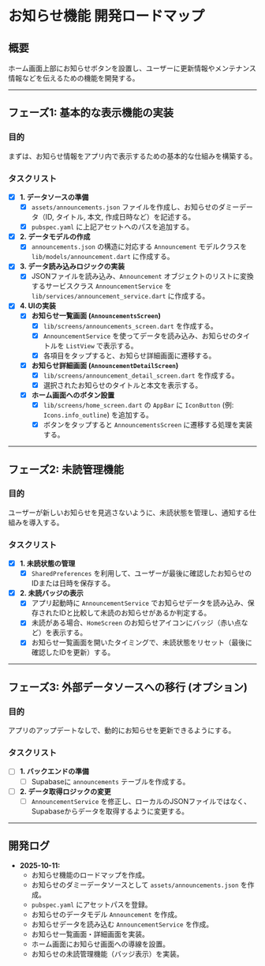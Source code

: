 # お知らせ機能 開発ロードマップ

## 概要
ホーム画面上部にお知らせボタンを設置し、ユーザーに更新情報やメンテナンス情報などを伝えるための機能を開発する。

---

## フェーズ1: 基本的な表示機能の実装

### 目的
まずは、お知らせ情報をアプリ内で表示するための基本的な仕組みを構築する。

### タスクリスト

- [x] **1. データソースの準備**
    - [x] `assets/announcements.json` ファイルを作成し、お知らせのダミーデータ（ID, タイトル, 本文, 作成日時など）を記述する。
    - [x] `pubspec.yaml` に上記アセットへのパスを追加する。

- [x] **2. データモデルの作成**
    - [x] `announcements.json` の構造に対応する `Announcement` モデルクラスを `lib/models/announcement.dart` に作成する。

- [x] **3. データ読み込みロジックの実装**
    - [x] JSONファイルを読み込み、`Announcement` オブジェクトのリストに変換するサービスクラス `AnnouncementService` を `lib/services/announcement_service.dart` に作成する。

- [x] **4. UIの実装**
    - [x] **お知らせ一覧画面 (`AnnouncementsScreen`)**
        - [x] `lib/screens/announcements_screen.dart` を作成する。
        - [x] `AnnouncementService` を使ってデータを読み込み、お知らせのタイトルを `ListView` で表示する。
        - [x] 各項目をタップすると、お知らせ詳細画面に遷移する。
    - [x] **お知らせ詳細画面 (`AnnouncementDetailScreen`)**
        - [x] `lib/screens/announcement_detail_screen.dart` を作成する。
        - [x] 選択されたお知らせのタイトルと本文を表示する。
    - [x] **ホーム画面へのボタン設置**
        - [x] `lib/screens/home_screen.dart` の `AppBar` に `IconButton` (例: `Icons.info_outline`) を追加する。
        - [x] ボタンをタップすると `AnnouncementsScreen` に遷移する処理を実装する。

---

## フェーズ2: 未読管理機能

### 目的
ユーザーが新しいお知らせを見逃さないように、未読状態を管理し、通知する仕組みを導入する。

### タスクリスト

- [x] **1. 未読状態の管理**
    - [x] `SharedPreferences` を利用して、ユーザーが最後に確認したお知らせのIDまたは日時を保存する。

- [x] **2. 未読バッジの表示**
    - [x] アプリ起動時に `AnnouncementService` でお知らせデータを読み込み、保存されたIDと比較して未読のお知らせがあるか判定する。
    - [x] 未読がある場合、`HomeScreen` のお知らせアイコンにバッジ（赤い点など）を表示する。
    - [x] お知らせ一覧画面を開いたタイミングで、未読状態をリセット（最後に確認したIDを更新）する。

---

## フェーズ3: 外部データソースへの移行 (オプション)

### 目的
アプリのアップデートなしで、動的にお知らせを更新できるようにする。

### タスクリスト

- [ ] **1. バックエンドの準備**
    - [ ] Supabaseに `announcements` テーブルを作成する。

- [ ] **2. データ取得ロジックの変更**
    - [ ] `AnnouncementService` を修正し、ローカルのJSONファイルではなく、Supabaseからデータを取得するように変更する。

---

## 開発ログ

- **2025-10-11:**
    - お知らせ機能のロードマップを作成。
    - お知らせのダミーデータソースとして `assets/announcements.json` を作成。
    - `pubspec.yaml` にアセットパスを登録。
    - お知らせのデータモデル `Announcement` を作成。
    - お知らせデータを読み込む `AnnouncementService` を作成。
    - お知らせ一覧画面・詳細画面を実装。
    - ホーム画面にお知らせ画面への導線を設置。
    - お知らせの未読管理機能（バッジ表示）を実装。
